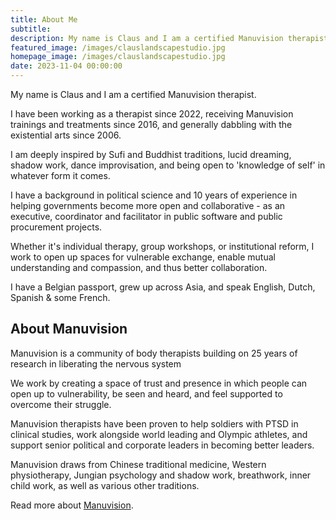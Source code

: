 ```yaml
---
title: About Me
subtitle: 
description: My name is Claus and I am a certified Manuvision therapist with a specialisation in shock and trauma. Manuvision is a research-based method based on 25 years of experience in liberating the nervous system.
featured_image: /images/clauslandscapestudio.jpg
homepage_image: /images/clauslandscapestudio.jpg
date: 2023-11-04 00:00:00
---
```


My name is Claus and I am a certified Manuvision therapist.

I have been working as a therapist since 2022, receiving Manuvision trainings and treatments since 2016, and generally dabbling with the existential arts since 2006.

I am deeply inspired by Sufi and Buddhist traditions, lucid dreaming, shadow work, dance improvisation, and being open to 'knowledge of self' in whatever form it comes. 

I have a background in political science and 10 years of experience in helping governments become more open and collaborative - as an executive, coordinator and facilitator in public software and public procurement projects.

Whether it's individual therapy, group workshops, or institutional reform, I work to open up spaces for vulnerable exchange, enable mutual understanding and compassion, and thus better collaboration.

I have a Belgian passport, grew up across Asia, and speak English, Dutch, Spanish & some French.

## About Manuvision

Manuvision is a community of body therapists building on 25 years of research in liberating the nervous system 

We work by creating a space of trust and presence in which people can open up to vulnerability, be seen and heard, and feel supported to overcome their struggle.

Manuvision therapists have been proven to help soldiers with PTSD in clinical studies, work alongside world leading and Olympic athletes, and support senior political and corporate leaders in becoming better leaders. 

Manuvision draws from Chinese traditional medicine, Western physiotherapy, Jungian psychology and shadow work, breathwork, inner child work, as well as various other traditions. 

Read more about [Manuvision](https://manuvision-dk.translate.goog/om-manuvision/?_x_tr_sl=da&_x_tr_tl=en&_x_tr_hl=en-US&_x_tr_pto=wapp).

